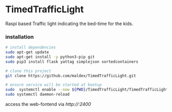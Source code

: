 # TimedTrafficLight
Raspi based Traffic light indicating the bed-time for the kids.

### installation
```bash
# install dependencies
sudo apt-get update
sudo apt-get install -y python3-pip git
sudo pip3 install flask yattag simplejson sortedcontainers

# clone this project
git clone https://github.com/maldex/TimedTrafficLight.git

# ensure service will be started at bootup
sudo  systemctl enable --now ${PWD}/TimedTrafficLight/TimedTrafficLight.service
sudo systemctl daemon-reload
```
access the web-fontend via _http://<ip>:2400_
